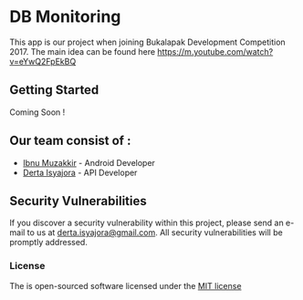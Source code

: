 # DB Monitoring

This app is our project when joining Bukalapak Development Competition 2017. The main idea can be found here  https://m.youtube.com/watch?v=eYwQ2FpEkBQ

## Getting Started

Coming Soon !

## Our team consist of : 
* [Ibnu Muzakkir](https://github.com/astroidnu) - Android Developer
* [Derta Isyajora](https://github.com/dertajora) - API Developer

## Security Vulnerabilities

If you discover a security vulnerability within this project, please send an e-mail to us at derta.isyajora@gmail.com. All security vulnerabilities will be promptly addressed.

### License

The  is open-sourced software licensed under the [MIT license](http://opensource.org/licenses/MIT)
